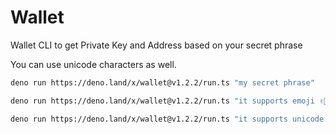 # Wallet

Wallet CLI to get Private Key and Address based on your secret phrase

You can use unicode characters as well.

```bash
deno run https://deno.land/x/wallet@v1.2.2/run.ts "my secret phrase"
```

```bash
deno run https://deno.land/x/wallet@v1.2.2/run.ts "it supports emoji ✌🏻"
```

```bash
deno run https://deno.land/x/wallet@v1.2.2/run.ts "it supports unicode - გამარჯობა"
```
